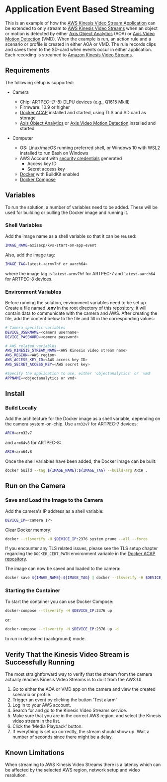 # Application Event Based Streaming

This is an example of how the [AWS Kinesis Video Stream Application](https://github.com/AxisCommunications/axis-aws-kinesis-vsp)
can be extended to only stream to [AWS Kinesis Video Streams](https://aws.amazon.com/kinesis/video-streams/) when an object or
motion is detected by either [Axis Object Analytics](https://www.axis.com/products/axis-object-analytics) (AOA) or
[Axis Video Motion Detection](https://www.axis.com/products/axis-video-motion-detection) (VMD). When the example is run, an
action rule and a scenario or profile is created in either AOA or VMD. The rule records clips and saves them to the SD-card when
events occur in either application. Each recording is streamed to
[Amazon Kinesis Video Streams](https://aws.amazon.com/kinesis/video-streams/).

## Requirements

The following setup is supported:

- Camera
  - Chip: ARTPEC-{7-8} DLPU devices (e.g., Q1615 MkIII)
  - Firmware: 10.9 or higher
  - [Docker ACAP](https://github.com/AxisCommunications/docker-acap) installed and started, using TLS and SD card as storage
  - [Axis Object Analytics](https://www.axis.com/products/axis-object-analytics) or
[Axis Video Motion Detection](https://www.axis.com/products/axis-video-motion-detection) installed and started

- Computer
  - OS: Linux/macOS running preferred shell, or Windows 10 with WSL2 installed to run Bash on Windows
  - AWS Account with
[security credentials](https://docs.aws.amazon.com/IAM/latest/UserGuide/id_credentials_access-keys.html) generated
    - Access key ID
    - Secret access key
  - [Docker](https://docs.docker.com/get-docker/) with BuildKit enabled
  - [Docker Compose](https://docs.docker.com/compose/install/)

## Variables

To run the solution, a number of variables need to be added. These will be used for building or pulling the Docker image and
running it.

### Shell Variables

Add the image name as a shell variable so that it can be reused:

```sh
IMAGE_NAME=axisecp/kvs-start-on-app-event
```

Also, add the image tag:

```sh
IMAGE_TAG=latest-<armv7hf or aarch64>
```

where the image tag is `latest-armv7hf` for ARTPEC-7 and `latest-aarch64` for
ARTPEC-8 devices.

### Environment Variables

Before running the solution, environment variables need to be set up.
Create a file named __.env__ in the root directory of this repository, it will contain data to communicate with the camera and
AWS. After creating the file, add the content below to the file and fill in the corresponding values:

```sh
# Camera specific variables
DEVICE_USERNAME=<camera username>
DEVICE_PASSWORD=<camera password>

# AWS related variables
AWS_KINESIS_STREAM_NAME=<AWS Kinesis video stream name>
AWS_REGION=<AWS region>
AWS_ACCESS_KEY_ID=<AWS access key ID>
AWS_SECRET_ACCESS_KEY=<AWS secret key>

#Specify the application to use, either 'objectanalytics' or 'vmd'
APPNAME=<objectanalytics or vmd>
```

## Install

### Build Locally

Add the architecture for the Docker image as a shell variable, depending on the camera
system-on-chip. Use `arm32v7` for ARTPEC-7 devices:

```sh
ARCH=arm32v7
```

and `arm64v8` for ARTPEC-8:

```sh
ARCH=arm64v8
```

Once the shell variables have been added, the Docker image can be built:

```sh
docker build --tag ${IMAGE_NAME}:${IMAGE_TAG} --build-arg ARCH .
```

## Run on the Camera

### Save and Load the Image to the Camera

Add the camera's IP address as a shell variable:

```sh
DEVICE_IP=<camera IP>
```

Clear Docker memory:

```sh
docker --tlsverify -H $DEVICE_IP:2376 system prune --all --force
```

If you encounter any TLS related issues, please see the TLS setup chapter regarding the `DOCKER_CERT_PATH` environment variable
in the [Docker ACAP repository](https://github.com/AxisCommunications/docker-acap).

The image can now be saved and loaded to the camera:

```sh
docker save ${IMAGE_NAME}:${IMAGE_TAG} | docker --tlsverify -H $DEVICE_IP:2376 load
```

### Starting the Container

To start the container you can use Docker Compose:

```sh
docker-compose --tlsverify -H $DEVICE_IP:2376 up
```

or:

```sh
docker-compose --tlsverify -H $DEVICE_IP:2376 up -d
```

to run in detached (background) mode.

## Verify That the Kinesis Video Stream is Successfully Running

The most straightforward way to verify that the stream from the camera actually
reaches Kinesis Video Streams is to do it from the AWS UI.

1. Go to either the AOA or VMD app on the camera and view the created scenario or profile.
2. Trigger an event by clicking the button 'Test alarm'
3. Log in to your AWS account.
4. Search for and go to the Kinesis Video Streams service.
5. Make sure that you are in the correct AWS region, and select the Kinesis
video stream in the list.
6. Click the 'Media Playback' button.
7. If everything is set up correctly, the stream should show up. Wait a number
of seconds since there might be a delay.

## Known Limitations

When streaming to AWS Kinesis Video Streams there is a latency which can be
affected by the selected AWS region, network setup and video resolution.
